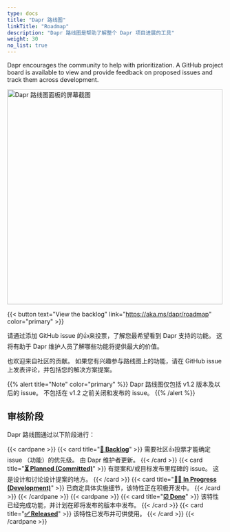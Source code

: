 ```yaml
---
type: docs
title: "Dapr 路线图"
linkTitle: "Roadmap"
description: "Dapr 路线图是帮助了解整个 Dapr 项目进展的工具"
weight: 30
no_list: true
---
```



Dapr encourages the community to help with prioritization. A GitHub project board is available to view and provide feedback on proposed issues and track them across development.

[<img src="/images/roadmap.png" alt="Dapr 路线图面板的屏幕截图" width=500 >](https://aka.ms/dapr/roadmap)

{{< button text="View the backlog" link="https://aka.ms/dapr/roadmap" color="primary" >}}
<br />

请通过添加 GitHub issue 的👍来投票，了解您最希望看到 Dapr 支持的功能。 这将有助于 Dapr 维护人员了解哪些功能将提供最大的价值。

也欢迎来自社区的贡献。 如果您有兴趣参与路线图上的功能，请在 GitHub issue 上发表评论，并包括您的解决方案提案。

{{% alert title="Note" color="primary" %}}
Dapr 路线图仅包括 v1.2 版本及以后的 issue。 不包括在 v1.2 之前关闭和发布的 issue。
{{% /alert %}}

## 审核阶段

Dapr 路线图通过以下阶段进行：

{{< cardpane >}}
{{< card title="**[📄 Backlog](https://github.com/orgs/dapr/projects/52#column-14691591)**" >}}
  需要社区👍投票才能确定 issue （功能）的优先级。 由 Dapr 维护者更新。
{{< /card >}}
{{< card title="**[⏳ Planned (Committed)](https://github.com/orgs/dapr/projects/52#column-14561691)**" >}}
  有提案和/或目标发布里程碑的 issue。 这是设计和讨论设计提案的地方。
{{< /card >}}
{{< card title="**[👩‍💻 In Progress (Development)](https://github.com/orgs/dapr/projects/52#column-14561696)**" >}}
 已商定具体实施细节，该特性正在积极开发中。
{{< /card >}}
{{< /cardpane >}}
{{< cardpane >}}
{{< card title="**[☑ Done](https://github.com/orgs/dapr/projects/52#column-14561700)**" >}}
 该特性已经完成功能，并计划在即将发布的版本中发布。
{{< /card >}}
{{< card title="**[✅ Released](https://github.com/orgs/dapr/projects/52#column-14659973)**" >}}
 该特性已发布并可供使用。
{{< /card >}}
{{< /cardpane >}}

